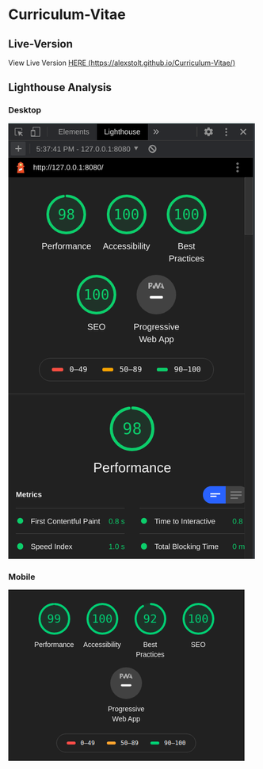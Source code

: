 # Curriculum-Vitae
## Live-Version
View Live Version [HERE (https://alexstolt.github.io/Curriculum-Vitae/)](https://alexstolt.github.io/Curriculum-Vitae/)

## Lighthouse Analysis
### Desktop
![alt text](Desktop.png)
### Mobile
![alt text](Mobile.png)
